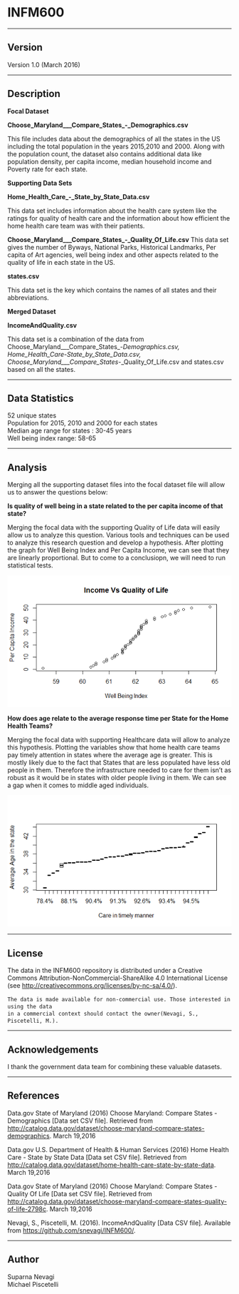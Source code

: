 # INFM600 
-------
Version
-------

Version 1.0 (March 2016)

-----------
Description
-----------

**Focal Dataset**

**Choose_Maryland___Compare_States_-_Demographics.csv**

This file includes data about the demographics of all the states in the US including the total population in the years 2015,2010 and 2000. Along with the population count, the dataset also contains additional data like population density, per capita income, median household income and Poverty rate for each state.

**Supporting Data Sets**

**Home_Health_Care_-_State_by_State_Data.csv**

This data set includes information about the health care system like the ratings for quality of health care and the information about how efficient the home health care team was with their patients.


**Choose_Maryland___Compare_States_-_Quality_Of_Life.csv**
This data set gives the number of Byways, National Parks, Historical Landmarks, Per capita of Art agencies, well being index and other aspects related to the quality of life in each state in the US.


**states.csv**

This data set is the key which contains the names of all states and their abbreviations.

**Merged Dataset**

**IncomeAndQuality.csv**

This data set is a combination of the data from Choose_Maryland___Compare_States_-_Demographics.csv, Home_Health_Care_-_State_by_State_Data.csv, Choose_Maryland___Compare_States_-_Quality_Of_Life.csv and states.csv based on all the states.

---------------
Data Statistics
---------------
52 unique states
</br>Population for 2015, 2010 and 2000 for each states
</br>Median age range for states : 30-45 years
</br>Well being index range: 58-65

---------------
Analysis
---------------
Merging all the supporting dataset files into the focal dataset file will allow us to answer the questions below:

**Is quality of well being in a state related to the per capita income of that state?**

Merging the focal data with the supporting Quality of Life data will easily allow us to analyze this question. Various tools and techniques can be used to analyze this research question and develop a hypothesis. After plotting the graph for Well Being Index and Per Capita Income, we can see that they are linearly proportional. But to come to a conclusiopn, we will need to run statistical tests.

![alt tag](https://github.com/snevagi/INFM600/blob/master/Income_vs_QOL.png)

**How does age relate to the average response time per State for the Home Health Teams?**

Merging the focal data with supporting Healthcare data will allow to analyze this hypothesis. Plotting the variables show that home health care teams pay timely attention in states where the average age is greater. This is mostly likely due to the fact that States that are less populated have less old people in them. Therefore the infrastructure needed to care for them isn’t as robust as it would be in states with older people living in them. We can see a gap when it comes to middle aged individuals.

![alt tag](https://github.com/snevagi/INFM600/blob/master/Age_vs_care_in_timely_manner.png)

------- 
License
-------

The data in the INFM600 repository is distributed under a Creative Commons 
Attribution-NonCommercial-ShareAlike 4.0 International License (see 
http://creativecommons.org/licenses/by-nc-sa/4.0/).
   
	The data is made available for non-commercial use. Those interested in using the data 
   	in a commercial context should contact the owner(Nevagi, S., Piscetelli, M.).

----------------
Acknowledgements
----------------

   I thank the government data team for combining these valuable datasets.

----------
References
----------

Data.gov State of Maryland (2016) Choose Maryland: Compare States - Demographics [Data set CSV file]. Retrieved from http://catalog.data.gov/dataset/choose-maryland-compare-states-demographics. March 19,2016

Data.gov U.S. Department of Health & Human Services (2016) Home Health Care - State by State Data [Data set CSV file]. Retrieved from http://catalog.data.gov/dataset/home-health-care-state-by-state-data. March 19,2016

Data.gov State of Maryland (2016) Choose Maryland: Compare States - Quality Of Life [Data set CSV file]. Retrieved from http://catalog.data.gov/dataset/choose-maryland-compare-states-quality-of-life-2798c. March 19,2016

Nevagi, S., Piscetelli, M. (2016). IncomeAndQuality [Data CSV file]. Available from https://github.com/snevagi/INFM600/.

-------
Author
-------

Suparna Nevagi
</br>Michael Piscetelli
